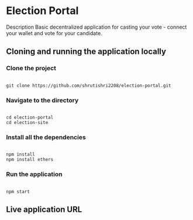 # Election Portal 
Description
Basic decentralized application for casting your vote - connect your wallet and vote for your candidate.

## Cloning and running the application locally
### Clone the project 
```

git clone https://github.com/shrutishri2208/election-portal.git

```

### Navigate to the directory
```

cd election-portal
cd election-site

```

### Install all the dependencies
```

npm install
npm install ethers

```

### Run the application
```

npm start

```

## Live application URL
